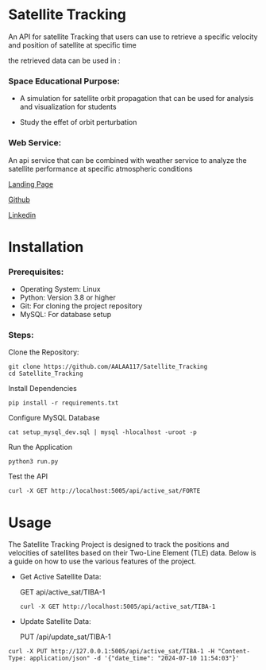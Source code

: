 # Satellite Tracking
An API for satellite Tracking that users can use to retrieve a specific velocity and position of satellite at specific time

the retrieved data can be used in :
### Space Educational Purpose:
- A simulation for satellite orbit propagation that can be used for analysis and visualization for students

- Study the effet of orbit perturbation

### Web Service:
An api service that can be combined with weather service to analyze the satellite performance at specific atmospheric conditions

[Landing Page](https://aalaa117.github.io/sat_tracking/)

[Github](https://github.com/AALAA117/Satellite_Tracking)

[Linkedin](https://www.linkedin.com/in/aalaa-mohammed-927a99281/)

# Installation

### Prerequisites:

- Operating System: Linux
- Python: Version 3.8 or higher
- Git: For cloning the project repository
- MySQL: For database setup

### Steps:
Clone the Repository:
```
git clone https://github.com/AALAA117/Satellite_Tracking
cd Satellite_Tracking
```
Install Dependencies
```
pip install -r requirements.txt
```
Configure MySQL Database
```
cat setup_mysql_dev.sql | mysql -hlocalhost -uroot -p
```
Run the Application
```
python3 run.py
```
Test the API
```
curl -X GET http://localhost:5005/api/active_sat/FORTE
```
# Usage
The Satellite Tracking Project is designed to track the positions and velocities of satellites based on their Two-Line Element (TLE) data. Below is a guide on how to use the various features of the project.

- Get Active Satellite Data:
  
  GET api/active_sat/TIBA-1
  ```
  curl -X GET http://localhost:5005/api/active_sat/TIBA-1
  ```
- Update Satellite Data:
  
  PUT /api/update_sat/TIBA-1
```
curl -X PUT http://127.0.0.1:5005/api/active_sat/TIBA-1 -H "Content-Type: application/json" -d '{"date_time": "2024-07-10 11:54:03"}'
```

